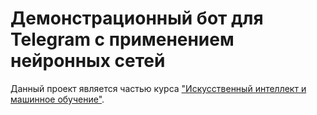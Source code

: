 # Демонстрационный бот для Telegram с применением нейронных сетей

Данный проект является частью курса ["Искусственный интеллект и машинное обучение"](https://github.com/anondigriz/inginirium-course-ai).
